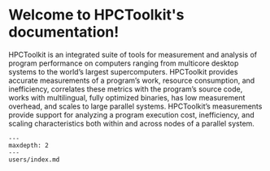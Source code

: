 <!--
SPDX-FileCopyrightText: Contributors to the HPCToolkit Project

SPDX-License-Identifier: CC-BY-4.0
-->

# Welcome to HPCToolkit's documentation!

HPCToolkit is an integrated suite of tools for measurement and analysis of program performance on computers ranging from multicore desktop systems to the world’s largest supercomputers.
HPCToolkit provides accurate measurements of a program’s work, resource consumption, and inefficiency, correlates these metrics with the program’s source code, works with multilingual, fully optimized binaries, has low measurement overhead, and scales to large parallel systems.
HPCToolkit’s measurements provide support for analyzing a program execution cost, inefficiency, and scaling characteristics both within and across nodes of a parallel system.

```{toctree}
---
maxdepth: 2
---
users/index.md
```

